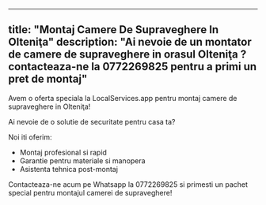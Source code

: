 
---
title: "Montaj Camere De Supraveghere In Olteniţa"
description: "Ai nevoie de un montator de camere de supraveghere in orasul Olteniţa ? contacteaza-ne la 0772269825 pentru a primi un pret de montaj"
---


Avem o oferta speciala la LocalServices.app pentru montaj camere de supraveghere in Olteniţa! 

Ai nevoie de o solutie de securitate pentru casa ta? 

Noi iti oferim:
- Montaj profesional si rapid
- Garantie pentru materiale si manopera
- Asistenta tehnica post-montaj

Contacteaza-ne acum pe Whatsapp la 0772269825 si primesti un pachet special pentru montajul camerei de supraveghere!
